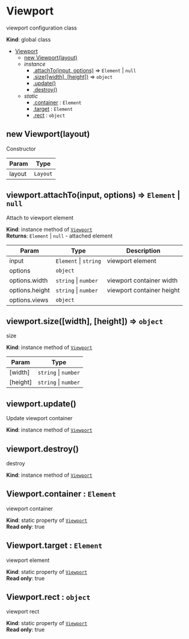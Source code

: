 <a name="Viewport"></a>

# Viewport
viewport configuration class

**Kind**: global class  

* [Viewport](#Viewport)
    * [new Viewport(layout)](#new_Viewport_new)
    * _instance_
        * [.attachTo(input, options)](#Viewport+attachTo) ⇒ <code>Element</code> \| <code>null</code>
        * [.size([width], [height])](#Viewport+size) ⇒ <code>object</code>
        * [.update()](#Viewport+update)
        * [.destroy()](#Viewport+destroy)
    * _static_
        * [.container](#Viewport.container) : <code>Element</code>
        * [.target](#Viewport.target) : <code>Element</code>
        * [.rect](#Viewport.rect) : <code>object</code>

<a name="new_Viewport_new"></a>

## new Viewport(layout)
Constructor


| Param | Type |
| --- | --- |
| layout | <code>Layout</code> | 

<a name="Viewport+attachTo"></a>

## viewport.attachTo(input, options) ⇒ <code>Element</code> \| <code>null</code>
Attach to viewport element

**Kind**: instance method of [<code>Viewport</code>](#Viewport)  
**Returns**: <code>Element</code> \| <code>null</code> - attached element  

| Param | Type | Description |
| --- | --- | --- |
| input | <code>Element</code> \| <code>string</code> | viewport element |
| options | <code>object</code> |  |
| options.width | <code>string</code> \| <code>number</code> | viewport container width |
| options.height | <code>string</code> \| <code>number</code> | viewport container height |
| options.views | <code>object</code> |  |

<a name="Viewport+size"></a>

## viewport.size([width], [height]) ⇒ <code>object</code>
size

**Kind**: instance method of [<code>Viewport</code>](#Viewport)  

| Param | Type |
| --- | --- |
| [width] | <code>string</code> \| <code>number</code> | 
| [height] | <code>string</code> \| <code>number</code> | 

<a name="Viewport+update"></a>

## viewport.update()
Update viewport container

**Kind**: instance method of [<code>Viewport</code>](#Viewport)  
<a name="Viewport+destroy"></a>

## viewport.destroy()
destroy

**Kind**: instance method of [<code>Viewport</code>](#Viewport)  
<a name="Viewport.container"></a>

## Viewport.container : <code>Element</code>
viewport container

**Kind**: static property of [<code>Viewport</code>](#Viewport)  
**Read only**: true  
<a name="Viewport.target"></a>

## Viewport.target : <code>Element</code>
viewport element

**Kind**: static property of [<code>Viewport</code>](#Viewport)  
**Read only**: true  
<a name="Viewport.rect"></a>

## Viewport.rect : <code>object</code>
viewport rect

**Kind**: static property of [<code>Viewport</code>](#Viewport)  
**Read only**: true  
